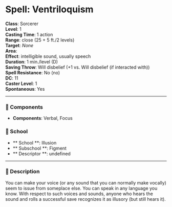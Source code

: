 
# Spell: Ventriloquism
**Class**: Sorcerer  
**Level**: 1  
**Casting Time**: 1 action  
**Range**: close (25 + 5 ft./2 levels)  
**Target**: _None_  
**Area**:   
**Effect**: intelligible sound, usually speech  
**Duration**: 1 min./level (D)  
**Saving Throw**: Will disbelief (+1 vs. Will disbelief (if interacted with))  
**Spell Resistance**: No (no)  
**DC**: 11  
**Caster Level**: 1  
**Spontaneous**: Yes

---

### 🔮 Components
- **Components**: Verbal, Focus

### 🏫 School
- ** School **: Illusion
- ** Subschool **: Figment
- ** Descriptor **: undefined
---

### 📜 Description
You can make your voice (or any sound that you can normally make vocally) seem to issue from someplace else. You can speak in any language you know. With respect to such voices and sounds, anyone who hears the sound and rolls a successful save recognizes it as illusory (but still hears it).
